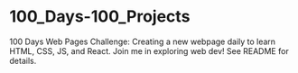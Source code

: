 # 100_Days-100_Projects
100 Days Web Pages Challenge: Creating a new webpage daily to learn HTML, CSS, JS, and React. Join me in exploring web dev! See README for details.
